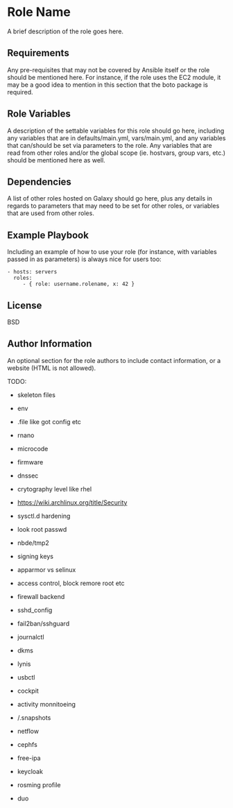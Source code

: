Role Name
=========

A brief description of the role goes here.

Requirements
------------

Any pre-requisites that may not be covered by Ansible itself or the role should be mentioned here. For instance, if the role uses the EC2 module, it may be a good idea to mention in this section that the boto package is required.

Role Variables
--------------

A description of the settable variables for this role should go here, including any variables that are in defaults/main.yml, vars/main.yml, and any variables that can/should be set via parameters to the role. Any variables that are read from other roles and/or the global scope (ie. hostvars, group vars, etc.) should be mentioned here as well.

Dependencies
------------

A list of other roles hosted on Galaxy should go here, plus any details in regards to parameters that may need to be set for other roles, or variables that are used from other roles.

Example Playbook
----------------

Including an example of how to use your role (for instance, with variables passed in as parameters) is always nice for users too:

    - hosts: servers
      roles:
         - { role: username.rolename, x: 42 }

License
-------

BSD

Author Information
------------------

An optional section for the role authors to include contact information, or a website (HTML is not allowed).


TODO:

- skeleton files
- env
- .file like got config etc
- rnano

- microcode
- firmware
- dnssec
- crytography level like rhel

- https://wiki.archlinux.org/title/Security
- sysctl.d hardening
- look root passwd
- nbde/tmp2
- signing keys
- apparmor vs selinux
- access control, block remore root etc
- firewall backend
- sshd_config
- fail2ban/sshguard
- journalctl

- dkms
- lynis
- usbctl
- cockpit
- activity monnitoeing
- /.snapshots
- netflow

- cephfs
- free-ipa
- keycloak
- rosming profile
- duo
